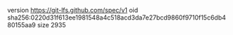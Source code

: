 version https://git-lfs.github.com/spec/v1
oid sha256:0220d31f613ee1981548a4c518acd3da7e27bcd9860f9710f15c6db480155aa9
size 2935
